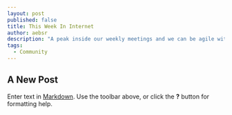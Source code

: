 ```yaml
---
layout: post
published: false
title: This Week In Internet
author: aebsr
description: "A peak inside our weekly meetings and we can be agile without having to talk about what we're doing as a group, every day."
tags: 
  - Community
---
```


## A New Post

Enter text in [Markdown](http://daringfireball.net/projects/markdown/). Use the toolbar above, or click the **?** button for formatting help.